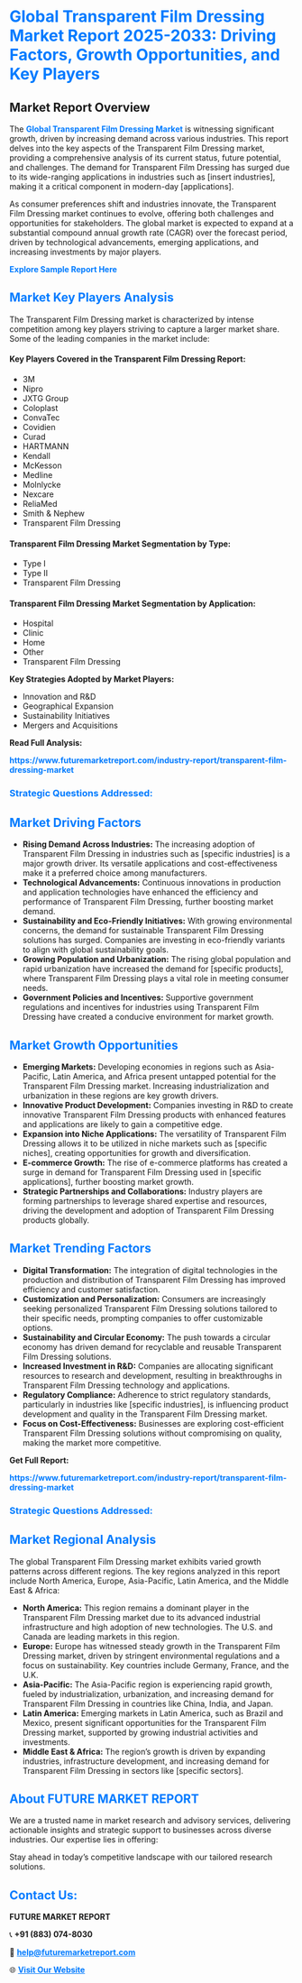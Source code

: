 <h1 style="color: #007BFF;">Global Transparent Film Dressing Market Report 2025-2033: Driving Factors, Growth Opportunities, and Key Players</h1>

<section id="overview">
<h2>Market Report Overview</h2>
<p>The <a href="https://www.futuremarketreport.com/industry-report/transparent-film-dressing-market" style="color: #007BFF; text-decoration: none;"><strong>Global Transparent Film Dressing Market</strong></a> is witnessing significant growth, driven by increasing demand across various industries. This report delves into the key aspects of the Transparent Film Dressing market, providing a comprehensive analysis of its current status, future potential, and challenges. The demand for Transparent Film Dressing has surged due to its wide-ranging applications in industries such as [insert industries], making it a critical component in modern-day [applications].</p>
<p>As consumer preferences shift and industries innovate, the Transparent Film Dressing market continues to evolve, offering both challenges and opportunities for stakeholders. The global market is expected to expand at a substantial compound annual growth rate (CAGR) over the forecast period, driven by technological advancements, emerging applications, and increasing investments by major players.</p>
</section>

<section id="overview">
<p><a href="https://www.futuremarketreport.com/request-sample/reportId=107562" style="color: #007BFF; text-decoration: none;"><strong>Explore Sample Report Here</strong></a></p>
</section>

<section id="key-players">
<h2 style="color: #007BFF;">Market Key Players Analysis</h2>
<p>The Transparent Film Dressing market is characterized by intense competition among key players striving to capture a larger market share. Some of the leading companies in the market include:</p>
<h4>Key Players Covered in the Transparent Film Dressing Report:</h4>
<ul><li>3M</li><li>Nipro</li><li>JXTG Group</li><li>Coloplast</li><li>ConvaTec</li><li>Covidien</li><li>Curad</li><li>HARTMANN</li><li>Kendall</li><li>McKesson</li><li>Medline</li><li>Molnlycke</li><li>Nexcare</li><li>ReliaMed</li><li>Smith &amp; Nephew</li><li>Transparent Film Dressing</li></ul>
<h4>Transparent Film Dressing Market Segmentation by Type:</h4>
<ul><li>Type I</li><li>Type II</li><li>Transparent Film Dressing</li></ul>

<h4>Transparent Film Dressing Market Segmentation by Application:</h4>
<ul><li>Hospital</li><li>Clinic</li><li>Home</li><li>Other</li><li>Transparent Film Dressing</li></ul>
<p><strong>Key Strategies Adopted by Market Players:</strong></p>
<ul>
<li>Innovation and R&D</li>
<li>Geographical Expansion</li>
<li>Sustainability Initiatives</li>
<li>Mergers and Acquisitions</li>
</ul>
</section>

<section>
<p><strong>Read Full Analysis: </strong></p><a href="https://www.futuremarketreport.com/industry-report/transparent-film-dressing-market" style="color: #007BFF; text-decoration: none;"><strong>https://www.futuremarketreport.com/industry-report/transparent-film-dressing-market</strong></a>
<h3 style="color: #007BFF;">Strategic Questions Addressed:</h3>
</section>

<section id="driving-factors">
<h2 style="color: #007BFF;">Market Driving Factors</h2>
<ul>
<li><strong>Rising Demand Across Industries:</strong> The increasing adoption of Transparent Film Dressing in industries such as [specific industries] is a major growth driver. Its versatile applications and cost-effectiveness make it a preferred choice among manufacturers.</li>
<li><strong>Technological Advancements:</strong> Continuous innovations in production and application technologies have enhanced the efficiency and performance of Transparent Film Dressing, further boosting market demand.</li>
<li><strong>Sustainability and Eco-Friendly Initiatives:</strong> With growing environmental concerns, the demand for sustainable Transparent Film Dressing solutions has surged. Companies are investing in eco-friendly variants to align with global sustainability goals.</li>
<li><strong>Growing Population and Urbanization:</strong> The rising global population and rapid urbanization have increased the demand for [specific products], where Transparent Film Dressing plays a vital role in meeting consumer needs.</li>
<li><strong>Government Policies and Incentives:</strong> Supportive government regulations and incentives for industries using Transparent Film Dressing have created a conducive environment for market growth.</li>
</ul>
</section>

<section id="growth-opportunities">
<h2 style="color: #007BFF;">Market Growth Opportunities</h2>
<ul>
<li><strong>Emerging Markets:</strong> Developing economies in regions such as Asia-Pacific, Latin America, and Africa present untapped potential for the Transparent Film Dressing market. Increasing industrialization and urbanization in these regions are key growth drivers.</li>
<li><strong>Innovative Product Development:</strong> Companies investing in R&D to create innovative Transparent Film Dressing products with enhanced features and applications are likely to gain a competitive edge.</li>
<li><strong>Expansion into Niche Applications:</strong> The versatility of Transparent Film Dressing allows it to be utilized in niche markets such as [specific niches], creating opportunities for growth and diversification.</li>
<li><strong>E-commerce Growth:</strong> The rise of e-commerce platforms has created a surge in demand for Transparent Film Dressing used in [specific applications], further boosting market growth.</li>
<li><strong>Strategic Partnerships and Collaborations:</strong> Industry players are forming partnerships to leverage shared expertise and resources, driving the development and adoption of Transparent Film Dressing products globally.</li>
</ul>
</section>

<section id="trending-factors">
<h2 style="color: #007BFF;">Market Trending Factors</h2>
<ul>
<li><strong>Digital Transformation:</strong> The integration of digital technologies in the production and distribution of Transparent Film Dressing has improved efficiency and customer satisfaction.</li>
<li><strong>Customization and Personalization:</strong> Consumers are increasingly seeking personalized Transparent Film Dressing solutions tailored to their specific needs, prompting companies to offer customizable options.</li>
<li><strong>Sustainability and Circular Economy:</strong> The push towards a circular economy has driven demand for recyclable and reusable Transparent Film Dressing solutions.</li>
<li><strong>Increased Investment in R&D:</strong> Companies are allocating significant resources to research and development, resulting in breakthroughs in Transparent Film Dressing technology and applications.</li>
<li><strong>Regulatory Compliance:</strong> Adherence to strict regulatory standards, particularly in industries like [specific industries], is influencing product development and quality in the Transparent Film Dressing market.</li>
<li><strong>Focus on Cost-Effectiveness:</strong> Businesses are exploring cost-efficient Transparent Film Dressing solutions without compromising on quality, making the market more competitive.</li>
</ul>
</section>

<section>
<p><strong>Get Full Report: </strong></p><a href="https://www.futuremarketreport.com/industry-report/transparent-film-dressing-market" style="color: #007BFF; text-decoration: none;"><strong>https://www.futuremarketreport.com/industry-report/transparent-film-dressing-market</strong></a>
<h3 style="color: #007BFF;">Strategic Questions Addressed:</h3>
</section>


<section id="regional-analysis">
<h2 style="color: #007BFF;">Market Regional Analysis</h2>
<p>The global Transparent Film Dressing market exhibits varied growth patterns across different regions. The key regions analyzed in this report include North America, Europe, Asia-Pacific, Latin America, and the Middle East & Africa:</p>
<ul>
<li><strong>North America:</strong> This region remains a dominant player in the Transparent Film Dressing market due to its advanced industrial infrastructure and high adoption of new technologies. The U.S. and Canada are leading markets in this region.</li>
<li><strong>Europe:</strong> Europe has witnessed steady growth in the Transparent Film Dressing market, driven by stringent environmental regulations and a focus on sustainability. Key countries include Germany, France, and the U.K.</li>
<li><strong>Asia-Pacific:</strong> The Asia-Pacific region is experiencing rapid growth, fueled by industrialization, urbanization, and increasing demand for Transparent Film Dressing in countries like China, India, and Japan.</li>
<li><strong>Latin America:</strong> Emerging markets in Latin America, such as Brazil and Mexico, present significant opportunities for the Transparent Film Dressing market, supported by growing industrial activities and investments.</li>
<li><strong>Middle East & Africa:</strong> The region’s growth is driven by expanding industries, infrastructure development, and increasing demand for Transparent Film Dressing in sectors like [specific sectors].</li>
</ul>
</section>

<footer>
<h2 style="color: #007BFF;">About FUTURE MARKET REPORT</h2>
<p>We are a trusted name in market research and advisory services, delivering actionable insights and strategic support to businesses across diverse industries. Our expertise lies in offering:</p>

<p>Stay ahead in today’s competitive landscape with our tailored research solutions.</p>

<h2 style="color: #007BFF;">Contact Us:</h2>
<p><strong>FUTURE MARKET REPORT</strong></p>
<p>📞 <strong>+91 (883) 074-8030</strong></p>
<p>📧 <strong><a href="mailto:help@futuremarketreport.com" style="color: #007BFF;">help@futuremarketreport.com</a></strong></p>
<p>🌐 <strong><a href="https://www.futuremarketreport.com/" style="color: #007BFF;">Visit Our Website</a></strong></p>
</footer>